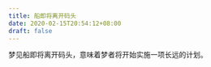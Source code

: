 ```yaml
---
title: 船即将离开码头
date: 2020-02-15T20:54:12+08:00
draft: false
---
```


梦见船即将离开码头，意味着梦者将开始实施一项长远的计划。<br>
